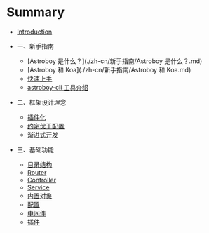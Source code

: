 # Summary

* [Introduction](README.md)

* 一、新手指南
  * [Astroboy 是什么？](./zh-cn/新手指南/Astroboy 是什么？.md)
  * [Astroboy 和 Koa](./zh-cn/新手指南/Astroboy 和 Koa.md)
  * [快速上手](./zh-cn/新手指南/快速上手.md)
  * [astroboy-cli 工具介绍](./zh-cn/新手指南/astroboy-cli.md)

* 二、框架设计理念
  * [插件化](./zh-cn/设计思想/插件化.md)
  * [约定优于配置](./zh-cn/设计思想/约定优于配置.md)
  * [渐进式开发](./zh-cn/设计思想/渐进式开发.md)

* 三、基础功能
  * [目录结构](./zh-cn/基础功能/目录结构.md)
  * [Router](./zh-cn/基础功能/Router.md)
  * [Controller](./zh-cn/基础功能/Controller.md)
  * [Service](./zh-cn/基础功能/Service.md)
  * [内置对象](./zh-cn/基础功能/内置对象.md)
  * [配置](./zh-cn/基础功能/配置.md)
  * [中间件](./zh-cn/基础功能/中间件.md)
  * [插件](./zh-cn/基础功能/插件.md)